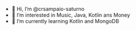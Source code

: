 - 👋 Hi, I’m @crsampaio-saturno
- 👀 I’m interested in Music, Java, Kotlin ans Money
- 🌱 I’m currently learning Kotlin and MongoDB
